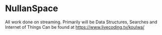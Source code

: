 # NullanSpace
All work done on streaming. Primarily will be Data Structures, Searches and Internet of Things Can be found at https://www.livecoding.tv/koulwa/
